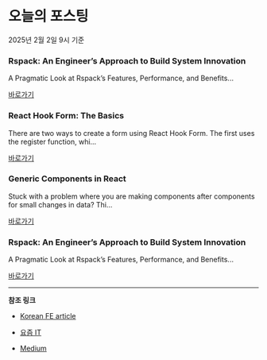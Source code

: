# 오늘의 포스팅 
2025년 2월 2일 9시 기준 

### Rspack: An Engineer’s Approach to Build System Innovation 

 A Pragmatic Look at Rspack’s Features, Performance, and Benefits... 

 [바로가기](https://medium.com/m/signin?actionUrl=https%3A%2F%2Fmedium.com%2F_%2Fbookmark%2Fp%2F924e57c596a0&operation=register&redirect=https%3A%2F%2Fmedium.com%2Fekino-france%2Frspack-an-engineers-approach-to-build-system-innovation-924e57c596a0&source=---recommended_stories---frontend---0-84----------------bookmark_preview----5e3fe442_9fde_41c5_ad61_4350ad0e10f3-------) 

### React Hook Form: The Basics 

 There are two ways to create a form using React Hook Form. The first uses the register function, whi... 

 [바로가기](https://medium.com/m/signin?actionUrl=https%3A%2F%2Fmedium.com%2F_%2Fbookmark%2Fp%2F11d25db8f8b3&operation=register&redirect=https%3A%2F%2Fmedium.com%2F%40Sophie_s%2Freact-hook-form-the-basics-11d25db8f8b3&source=---recommended_stories---reactjs---0-84----------------bookmark_preview----c57795b7_b26c_4339_8587_c469aca4171e-------) 

### Generic Components in React 

 Stuck with a problem where you are making components after components for small changes in data? Thi... 

 [바로가기](https://medium.com/m/signin?actionUrl=https%3A%2F%2Fmedium.com%2F_%2Fbookmark%2Fp%2F4616d591c425&operation=register&redirect=https%3A%2F%2Fmedium.com%2F%40somasuryadev6%2Fgeneric-components-in-react-4616d591c425&source=---recommended_stories---nextjs---0-84----------------bookmark_preview----19d2faad_3bc2_473c_a255_eeee204a3053-------) 

### Rspack: An Engineer’s Approach to Build System Innovation 

 A Pragmatic Look at Rspack’s Features, Performance, and Benefits... 

 [바로가기](https://medium.com/m/signin?actionUrl=https%3A%2F%2Fmedium.com%2F_%2Fbookmark%2Fp%2F924e57c596a0&operation=register&redirect=https%3A%2F%2Fmedium.com%2Fekino-france%2Frspack-an-engineers-approach-to-build-system-innovation-924e57c596a0&source=---recommended_stories---front_end_development---0-84----------------bookmark_preview----8ed2a4ea_fc50_4a81_a897_ed0df4dbdda5-------) 

---

**참조 링크**

- [Korean FE article](https://kofearticle.substack.com) 

- [요즘 IT](https://yozm.wishket.com/magazine) 

- [Medium](https://medium.com) 

